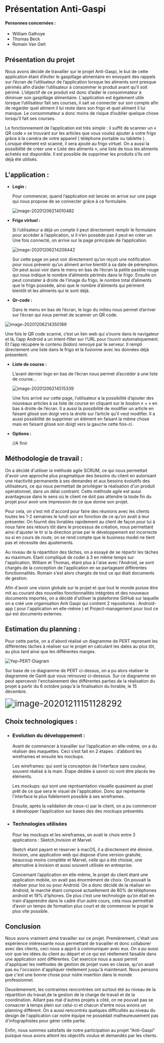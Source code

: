 #                             Présentation Anti-Gaspi



#### Personnes concernées :

- William Gathoye
- Thomas Beck
- Romain Van Geit



## Présentation du projet

Nous avons décidé de travailler sur le projet Anti-Gaspi, le but de cette application étant d’éviter le gaspillage alimentaire en envoyant des rappels sur l’écran de l’utilisateur de l’application lorsque les aliments sont presque périmés afin d’aider l’utilisateur à consommer le produit avant qu’il soit périmé. L’objectif de ce produit est donc d’aider le consommateur à diminuer son gaspillage alimentaire. L'application est également utile lorsque l’utilisateur fait ses courses, il sait se connecter sur son compte afin de regarder quel aliment il lui reste dans son frigo et quel aliment il lui manque. Le consommateur a donc moins de risque d’oublier quelque chose lorsqu’il fait ses courses.

Le fonctionnement de l’application est très simple : il suffit de scanner un « QR code » se trouvant sur les articles que vous voulez ajouter à votre frigo grâce à la caméra de votre appareil ( téléphone portable ou tablette ). Lorsque élément est scanné, il sera ajouté au frigo virtuel. On a aussi la possibilité de créer une « Liste des aliments », une liste de tous les aliments achetés est disponible. Il est possible de supprimer les produits s’ils ont déjà été utilisés. 



## L'application :

- **Login :**

  Pour commencer, quand l’application est lancée on arrive sur une page qui nous propose de se connecter grâce à ce formulaire.

  ![image-20201206214010482](C:\Users\vange\AppData\Roaming\Typora\typora-user-images\image-20201206214010482.png)

  

  

- **Frigo virtuel :**

  Si l’utilisateur a déjà un compte il peut directement remplir le formulaire pour accéder à l’application, si il n’en possède pas il peut en créer un. Une fois connecté, on arrive sur la page principale de l’application.

  ![image-20201206214208442](C:\Users\vange\AppData\Roaming\Typora\typora-user-images\image-20201206214208442.png)

  

  Sur cette page on peut voir directement qu’on reçoit une notification pour nous prévenir qu’un aliment arrive bientôt à sa date de péremption. On peut aussi voir dans le menu en bas de l’écran la petite pastille rouge qui nous indique le nombre d’aliments périmés dans le frigo. Ensuite on peut constater à droite de l’image du frigo, le nombre total d’aliments que le frigo possède, ainsi que le nombre d’aliments qui périment bientôt et les aliments qui le sont déjà.

  

- **Qr-code :**

  Dans le menu en bas de l’écran, le logo du milieu nous permet d’arriver sur l’écran qui nous permet de scanner un QR code. 

  

![image-20201206214350189](C:\Users\vange\AppData\Roaming\Typora\typora-user-images\image-20201206214350189.png)

Une fois le QR code scanné, c’est un lien web qui s’ouvre dans le navigateur et là, l’app Android a un intent-filter sur l’URL pour l’ouvrir automatiquement. Et l’app récupère le contenu (bidon) renvoyé par le serveur. Il rempli directement une liste dans le frigo et la fusionne avec les données déjà présentent.



- **Liste de course :**

  L’avant dernier logo en bas de l’écran nous permet d’accéder à une liste de course…

  ![image-20201206214515339](C:\Users\vange\AppData\Roaming\Typora\typora-user-images\image-20201206214515339.png)

  Une fois arrivé sur cette page, l’utilisateur a la possibilité d’ajouter des nouveaux articles à sa liste de course en cliquant sur le bouton « + » en bas à droite de l’écran. Il a aussi la possibilité de modifier un article en faisant glissé son doigt vers la droite sur l’article qu’il veut modifier. Il a aussi possibilité de supprimer un élément en faisant la même chose mais en faisant glissé son doigt vers la gauche cette fois-ci.

  

- **Options :**

  //A finir



## Méthodologie de travail :

On a décidé d'utiliser la méthode agile SCRUM, ce qui nous permettait d'avoir une approche plus pragmatique des besoins du client en autorisant une	  réactivité permanente à ses demandes et aux besoins évolutifs des utilisateurs, ce qui nous permettait de privilégier la réalisation d'un produit opérationnel, dans un délai contraint.  Cette méthode agile est aussi avantageuse dans le sens où le client ne doit pas attendre la toute fin du projet pour avoir une impression de ce que donne son projet.

Pour cela, on s'est mit d'accord pour faire des réunions avec les clients toutes les 1-2 semaines le lundi soir en fonction de ce qu'on avait à leur présenter.  On fournit des livrables rapidement au client de façon pour lui à nous faire ses retours tôt dans le processus de création, nous permettant ainsi d'ajuster le tir si la direction prise par le développement est incorrecte ou si en cours de route, on se rend compte que le business model ne tient pas et nécessite des ajustements.

Au niveau de la répartition des tâches, on a essayé de se répartir les tâches au maximum. Etant compliqué de coder à 3 en même temps sur l'application, William et Thomas, étant plus à l'aise avec l'Android, se sont chargés de la conception de l'application en se partageant différentes fonctionnalités. Romain s'est alors chargés de tout ce qui était documents de gestion. 

Afin d'avoir une vision globale sur le projet et que tout le monde puisse être mit au courant des nouvelles fonctionnalités intégrées et des nouveaux documents importés, on a décidé d'utiliser la plateforme GitHub sur laquelle on a créé une organisation Anti Gaspi qui contient 2 repositories : Android-app ( pour l'application en elle-même ) et Project-management pour tout ce qui est documents externes.



## Estimation du planning :

Pour cette partie, on a d'abord réalisé un diagramme de PERT reprenant les différentes tâches à réaliser sur le projet en calculant les dates au plus tôt, au plus tard ainsi que les différentes marges.

 

![Yep-PERT-Diagram](C:\Users\vange\Documents\COURS\Labo\Anti-Gaspi\project-management\management-documents\Yep-PERT-Diagram.png)



Sur base de ce diagramme de PERT ci-dessus, on a pu alors réaliser le diagramme de Gantt que vous retrouvez ci-dessous. Sur ce diagramme on peut apercevoir l'enchainement des différentes parties de la réalisation du projet à partir du 6 octobre jusqu'à la finalisation du livrable, le 15 décembre. 

<img src="C:\Users\vange\AppData\Roaming\Typora\typora-user-images\image-20201211151128292.png" alt="image-20201211151128292" style="zoom: 200%;" />



## Choix technologiques :

- ### Evolution du développement :

  Avant de commencer à travailler sur l’application en elle-même, on a du réaliser des maquettes. Ceci s’est fait en 2 étapes : d’abbord les wireframes et ensuite les mockups.

  Les wireframes: qui sont la conception de l'interface sans couleur, souvent réalisé à la main. Étape dédiée à savoir où vont être placés les éléments.

  Les mockups: qui sont une représentation visuelle quasiment au pixel prêt de ce que sera le visuel de l'application. Donc qui représente l'interface le plus fidèlement possible à ses wireframes.

  Ensuite, après la validation de ceux-ci par le client, on a pu commencer à développer l’application sur bases des des mockups présentés.

  

- ### Technologies utilisées

  Pour les mockups et les wireframes, on avait le choix entre 3 applications : Sketch,Invision et Marvel.

  Sketch étant payant et réserver à macOS, il a directement été éliminé. Invision, une application web qui dispose d’une version gratuite, beaucoup moins complète et Marvel, celle qui a été choisie, une alternative à Invision et aussi souvent utilisée en entreprise.

  Concernant l’application en elle-même, le projet du client étant une application mobile, on avait pas énormément de choix. On pouvait la réaliser pour Ios ou pour Android. On a donc décidé de la réaliser en Android, le marché étant composé actuellement de 80% de téléphones android et 19% d’Iphones. De plus c’est une technologie qu’on était en train d’apprendre dans le cadre d’un autre cours, cela nous permettait d’avoir un temps de formation plus court et de commencer le projet le plus vite possible.



## Conclusion

Nous avons vraiment aimé travailler sur ce projet. Premièrement, c'était une expérience intéressante nous permettant de travailler et donc collaborer avec des clients, ceci nous a apprit à communiquer avec eux. On a pu aussi voir que les idées du client au départ et ce qui est réellement faisable dans une application sont différentes. Cet exercice nous a aussi permit d'appliquer les méthodes de gestion de projet vues en classe, qu'on avait pas eu l'occasion d'appliquer réellement jusqu'à maintenant. Nous pensons que c'est une bonne chose pour notre insertion dans le monde professionnel.

Deuxièmement, les contraintes rencontrées ont surtout été au niveau de la répartition du travail,de la gestion de la charge de travail et de la coordination. Aillant pas mal d'autres projets à côté, on ne pouvait pas se consacrer à temps plein sur celui-ci et chacun d'entre nous avions un planning différent. On a aussi rencontrés quelques difficultés au niveau du design de l'application car notre équipe ne possédait malheureusement pas d'infographistes pour gérer cette partie. 

Enfin, nous sommes satisfaits de notre participation au projet "Anti-Gaspi" puisque nous avons atteint les objectifs voulus et demandés par les clients.